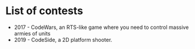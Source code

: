 # List of contests

* 2017 - CodeWars, an RTS-like game where you need to control massive armies of units
* 2019 - CodeSide, a 2D platform shooter.